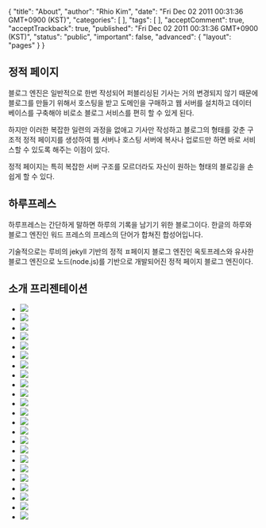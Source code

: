 {
    "title": "About",
    "author": "Rhio Kim",
    "date": "Fri Dec 02 2011 00:31:36 GMT+0900 (KST)",
    "categories": [
    ],
    "tags": [
    ],
    "acceptComment": true,
    "acceptTrackback": true,
    "published": "Fri Dec 02 2011 00:31:36 GMT+0900 (KST)",
    "status": "public",
    "important": false,
    "advanced": {
        "layout": "pages"
    }
}

## 정적 페이지

블로그 엔진은 일반적으로 한번 작성되어 퍼블리싱된 기사는 거의 변경되지 않기 때문에 블로그를 만들기 위해서 호스팅을 받고 도메인을 구매하고 웹 서버를 설치하고 데이터 베이스를 구축해야 비로소 블로그 서비스를 편히 할 수 있게 된다.

하지만 이러한 복잡한 일련의 과정을 없애고 기사만 작성하고 블로그의 형태를 갖춘 구조적 정적 페이지를 생성하여 웹 서버나 호스팅 서버에 복사나 업로드만 하면 바로 서비스할 수 있도록 해주는 이점이 있다.

정적 페이지는 특히 복잡한 서버 구조를 모르더라도 자신이 원하는 형태의 블로깅을 손쉽게 할 수 있다.


## 하루프레스

하루프레스는 간단하게 말하면 하루의 기록을 남기기 위한 블로그이다.
한글의 하루와 블로그 엔진인 워드 프레스의 프레스의 단어가 합쳐진 합성어입니다.

기술적으로는 루비의 jekyll 기반의 정적 ㅍ페이지 블로그 엔진인 옥토프레스와 유사한 블로그 엔진으로 노드(node.js)를 기반으로 개발되어진 정적 페이지 블로그 엔진이다.


## 소개 프리젠테이션
<div class="row">
    <div class="span12">
        <ul class="thumbnails">
            <li class="thumbnail span4">
                <img src="./@img/haroopress.001.jpg" />
            </li>
            <li class="thumbnail span4">
                <img src="./@img/haroopress.002.jpg" />
            </li>
            <li class="thumbnail span4">
                <img src="./@img/haroopress.003.jpg" />
            </li>
            <li class="thumbnail span4">
                <img src="./@img/haroopress.004.jpg" />
            </li>
            <li class="thumbnail span4">
                <img src="./@img/haroopress.005.jpg" />
            </li>
            <li class="thumbnail span4">
                <img src="./@img/haroopress.006.jpg" />
            </li>
            <li class="thumbnail span4">
                <img src="./@img/haroopress.007.jpg" />
            </li>
            <li class="thumbnail span4">
                <img src="./@img/haroopress.008.jpg" />
            </li>
            <li class="thumbnail span4">
                <img src="./@img/haroopress.009.jpg" />
            </li>
            <li class="thumbnail span4">
                <img src="./@img/haroopress.010.jpg" />
            </li>
            <li class="thumbnail span4">
                <img src="./@img/haroopress.011.jpg" />
            </li>
            <li class="thumbnail span4">
                <img src="./@img/haroopress.012.jpg" />
            </li>
            <li class="thumbnail span4">
                <img src="./@img/haroopress.013.jpg" />
            </li>
            <li class="thumbnail span4">
                <img src="./@img/haroopress.014.jpg" />
            </li>
            <li class="thumbnail span4">
                <img src="./@img/haroopress.015.jpg" />
            </li>
            <li class="thumbnail span4">
                <img src="./@img/haroopress.016.jpg" />
            </li>
            <li class="thumbnail span4">
                <img src="./@img/haroopress.017.jpg" />
            </li>
            <li class="thumbnail span4">
                <img src="./@img/haroopress.018.jpg" />
            </li>
            <li class="thumbnail span4">
                <img src="./@img/haroopress.019.jpg" />
            </li>
            <li class="thumbnail span4">
                <img src="./@img/haroopress.020.jpg" />
            </li>
            <li class="thumbnail span4">
                <img src="./@img/haroopress.021.jpg" />
            </li>
            <li class="thumbnail span4">
                <img src="./@img/haroopress.022.jpg" />
            </li>
            <li class="thumbnail span4">
                <img src="./@img/haroopress.023.jpg" />
            </li>
        </ul>
    </div>
</div>

